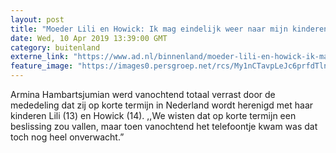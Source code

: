 ```yaml
---
layout: post
title: "Moeder Lili en Howick: Ik mag eindelijk weer naar mijn kinderen"
date: Wed, 10 Apr 2019 13:39:00 GMT
category: buitenland
externe_link: "https://www.ad.nl/binnenland/moeder-lili-en-howick-ik-mag-eindelijk-weer-naar-mijn-kinderen~a223c719/"
feature_image: "https://images0.persgroep.net/rcs/My1nCTavpLeJc6prfdTln4HN0ZU/diocontent/145235983/_fitwidth/400/?appId=21791a8992982cd8da851550a453bd7f&quality=0.7"
---
```


Armina Hambartsjumian werd vanochtend totaal verrast door de mededeling dat zij op korte termijn in Nederland wordt herenigd met haar kinderen Lili (13) en Howick (14). ,,We wisten dat op korte termijn een beslissing zou vallen, maar toen vanochtend het telefoontje kwam was dat toch nog heel onverwacht.”
